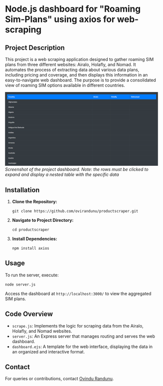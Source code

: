 # Node.js dashboard for "Roaming Sim-Plans" using axios for web-scraping

## Project Description

This project is a web scraping application designed to gather roaming SIM plans from three different websites: Airalo, Holafly, and Nomad. It automates the process of extracting data about various data plans, including pricing and coverage, and then displays this information in an easy-to-navigate web dashboard. The purpose is to provide a consolidated view of roaming SIM options available in different countries.

![Project Dashboard](./images/maintable.png)
*Screenshot of the project dashboard. Note: the rows must be clicked to expand and display a nested table with the specific data*

## Installation

1. **Clone the Repository:**
   ```
   git clone https://github.com/ovirandunu/productscraper.git
   ```

2. **Navigate to Project Directory:**
   ```
   cd productscraper
   ```

3. **Install Dependencies:**
   ```
   npm install axios
   ```

## Usage

To run the server, execute:
```
node server.js
```
Access the dashboard at `http://localhost:3000/` to view the aggregated SIM plans.

## Code Overview

- `scrape.js`: Implements the logic for scraping data from the Airalo, Holafly, and Nomad websites.
- `server.js`: An Express server that manages routing and serves the web dashboard.
- `dashboard.ejs`: A template for the web interface, displaying the data in an organized and interactive format.


## Contact

For queries or contributions, contact [Ovindu Randunu](https://github.com/ovirandunu).
